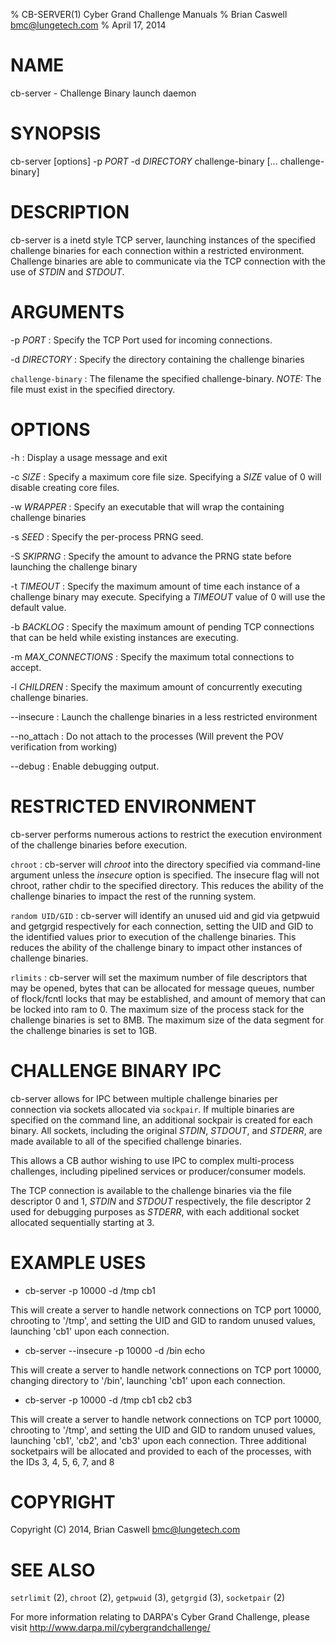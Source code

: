 % CB-SERVER(1) Cyber Grand Challenge Manuals
% Brian Caswell <bmc@lungetech.com>
% April 17, 2014

# NAME

cb-server - Challenge Binary launch daemon

# SYNOPSIS

cb-server [options] -p *PORT* -d *DIRECTORY* challenge-binary [... challenge-binary]

# DESCRIPTION

cb-server is a inetd style TCP server, launching instances of the specified challenge binaries for each connection within a restricted environment.  Challenge binaries are able to communicate via the TCP connection with the use of *STDIN* and *STDOUT*.

# ARGUMENTS

-p *PORT*
:   Specify the TCP Port used for incoming connections.

-d *DIRECTORY*
:   Specify the directory containing the challenge binaries

`challenge-binary`
:   The filename the specified challenge-binary.  *NOTE:* The file must exist in the specified directory.

# OPTIONS

-h
:   Display a usage message and exit

-c *SIZE*
:   Specify a maximum core file size.  Specifying a *SIZE* value of 0 will disable creating core files.

-w *WRAPPER*
:   Specify an executable that will wrap the containing challenge binaries

-s *SEED*
:   Specify the per-process PRNG seed.

-S *SKIPRNG*
:   Specify the amount to advance the PRNG state before launching the challenge binary

-t *TIMEOUT*
:   Specify the maximum amount of time each instance of a challenge binary may execute.  Specifying a *TIMEOUT* value of 0 will use the default value.

-b *BACKLOG*
:   Specify the maximum amount of pending TCP connections that can be held while existing instances are executing.

-m *MAX_CONNECTIONS*
:   Specify the maximum total connections to accept.

-l *CHILDREN*
:   Specify the maximum amount of concurrently executing challenge binaries.

--insecure
:   Launch the challenge binaries in a less restricted environment

--no_attach
:   Do not attach to the processes (Will prevent the POV verification from working)

--debug
:   Enable debugging output.

# RESTRICTED ENVIRONMENT

cb-server performs numerous actions to restrict the execution environment of the challenge binaries before execution.

`chroot`
:   cb-server will *chroot* into the directory specified via command-line argument unless the *insecure* option is specified.  The insecure flag will not chroot, rather chdir to the specified directory.  This reduces the ability of the challenge binaries to impact the rest of the running system.

`random UID/GID`
:   cb-server will identify an unused uid and gid via getpwuid and getgrgid respectively for each connection, setting the UID and GID to the identified values prior to execution of the challenge binaries.  This reduces the ability of the challenge binary to impact other instances of challenge binaries.

`rlimits`
:   cb-server will set the maximum number of file descriptors that may be opened, bytes that can be allocated for message queues, number of flock/fcntl locks that may be established, and amount of memory that can be locked into ram to 0.  The maximum size of the process stack for the challenge binaries is set to 8MB.  The maximum size of the data segment for the challenge binaries is set to 1GB.

# CHALLENGE BINARY IPC

cb-server allows for IPC between multiple challenge binaries per connection via sockets allocated via `sockpair`.   If multiple binaries are specified on the command line, an additional sockpair is created for each binary.  All sockets, including the original *STDIN*, *STDOUT*, and *STDERR*, are made available to all of the specified challenge binaries.

This allows a CB author wishing to use IPC to complex multi-process challenges, including pipelined services or producer/consumer models.

The TCP connection is available to the challenge binaries via the file descriptor 0 and 1, *STDIN* and *STDOUT* respectively, the file descriptor 2 used for debugging purposes as *STDERR*, with each additional socket allocated sequentially starting at 3.

# EXAMPLE USES

- cb-server -p 10000 -d /tmp cb1

This will create a server to handle network connections on TCP port 10000, chrooting to '/tmp', and setting the UID and GID to random unused values, launching 'cb1' upon each connection.

- cb-server --insecure -p 10000 -d /bin echo

This will create a server to handle network connections on TCP port 10000, changing directory to '/bin', launching 'cb1' upon each connection.

- cb-server -p 10000 -d /tmp cb1 cb2 cb3

This will create a server to handle network connections on TCP port 10000, chrooting to '/tmp', and setting the UID and GID to random unused values, launching 'cb1', 'cb2', and 'cb3' upon each connection.  Three additional socketpairs will be allocated and provided to each of the processes, with the IDs 3, 4, 5, 6, 7, and 8

# COPYRIGHT

Copyright (C) 2014, Brian Caswell <bmc@lungetech.com>

# SEE ALSO

`setrlimit` (2), `chroot` (2), `getpwuid` (3), `getgrgid` (3), `socketpair` (2)

For more information relating to DARPA's Cyber Grand Challenge, please visit <http://www.darpa.mil/cybergrandchallenge/>

